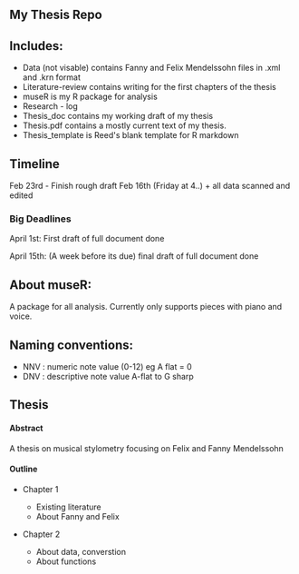 ## My Thesis Repo


## Includes:

* Data (not visable) contains Fanny and Felix Mendelssohn files in .xml and .krn format
* Literature-review contains writing for the first chapters of the thesis
* museR is my R package for analysis
* Research - log 
* Thesis_doc contains my working draft of my thesis
* Thesis.pdf contains a mostly current text of my thesis. 
* Thesis_template is Reed's blank template for R markdown

## Timeline

Feb 23rd - Finish rough draft 
Feb 16th (Friday at 4..) + all data scanned and edited

### Big Deadlines

April 1st: First draft of full document done

April 15th: (A week before its due) final draft of full document done


## About museR:

A package for all analysis. Currently only supports pieces with piano and voice. 

## Naming conventions: 

* NNV : numeric note value (0-12) eg A flat = 0
* DNV : descriptive note value A-flat to G sharp

## Thesis

#### Abstract
 A thesis on musical stylometry focusing on Felix and Fanny Mendelssohn


#### Outline

* Chapter 1
  + Existing literature
  + About Fanny and Felix
  
  
* Chapter 2
  + About data, converstion
  + About functions






